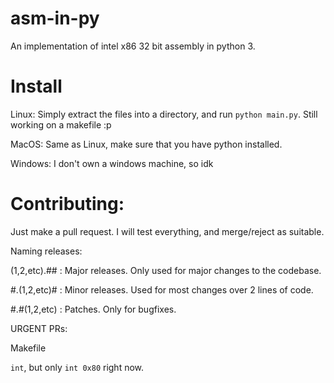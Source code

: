 # asm-in-py
An implementation of intel x86 32 bit  assembly in python 3.

# Install
Linux:
Simply extract the files into a directory, and run ```python main.py```. Still working on a makefile :p 

MacOS:
Same as Linux, make sure that you have python installed.

Windows:
I don't own a windows machine, so idk

# Contributing: 
Just make a pull request. I will test everything, and merge/reject as suitable.

Naming releases: 

 (1,2,etc).## : Major releases. Only used for major changes to the codebase.
 
 #.(1,2,etc)# : Minor releases. Used for most changes over 2 lines of code.
 
 #.#(1,2,etc) : Patches. Only for bugfixes.

URGENT PRs:

Makefile

`int`, but only `int 0x80` right now.

